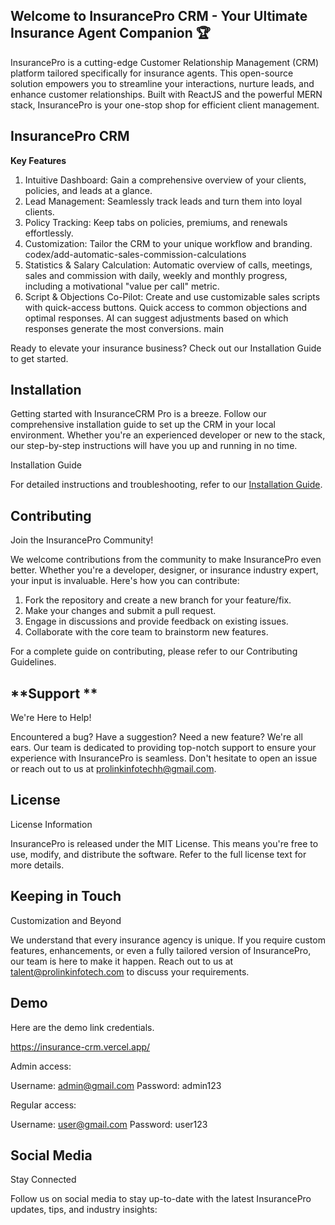 ## **Welcome to InsurancePro CRM - Your Ultimate Insurance Agent Companion 🏆**

InsurancePro is a cutting-edge Customer Relationship Management (CRM) platform tailored specifically for insurance agents. This open-source solution empowers you to streamline your interactions, nurture leads, and enhance customer relationships. Built with ReactJS and the powerful MERN stack, InsurancePro is your one-stop shop for efficient client management.

## **InsurancePro CRM**

**Key Features**

1. Intuitive Dashboard: Gain a comprehensive overview of your clients, policies, and leads at a glance.
2. Lead Management: Seamlessly track leads and turn them into loyal clients.
3. Policy Tracking: Keep tabs on policies, premiums, and renewals effortlessly.
4. Customization: Tailor the CRM to your unique workflow and branding.
codex/add-automatic-sales-commission-calculations
5. Statistics & Salary Calculation: Automatic overview of calls, meetings,
   sales and commission with daily, weekly and monthly progress, including a
   motivational "value per call" metric.
5. Script & Objections Co-Pilot: Create and use customizable sales scripts with quick-access buttons. Quick access to common objections and optimal responses. AI can suggest adjustments based on which responses generate the most conversions. main

Ready to elevate your insurance business? Check out our Installation Guide to get started.

## **Installation**

Getting started with InsuranceCRM Pro is a breeze. Follow our comprehensive installation guide to set up the CRM in your local environment. Whether you're an experienced developer or new to the stack, our step-by-step instructions will have you up and running in no time.

Installation Guide

For detailed instructions and troubleshooting, refer to our [Installation Guide](https://github.com/prolinkinfo/RealEstateCRM/wiki/InsurancePro-CRM-Installation-Guide).

## **Contributing**

Join the InsurancePro Community!

We welcome contributions from the community to make InsurancePro even better. Whether you're a developer, designer, or insurance industry expert, your input is invaluable. Here's how you can contribute:

1. Fork the repository and create a new branch for your feature/fix.
2. Make your changes and submit a pull request.
3. Engage in discussions and provide feedback on existing issues.
4. Collaborate with the core team to brainstorm new features.

For a complete guide on contributing, please refer to our Contributing Guidelines.

## **Support **
We're Here to Help!

Encountered a bug? Have a suggestion? Need a new feature? We're all ears. Our team is dedicated to providing top-notch support to ensure your experience with InsurancePro is seamless. Don't hesitate to open an issue or reach out to us at prolinkinfotechh@gmail.com.

## **License**

License Information

InsurancePro is released under the MIT License. This means you're free to use, modify, and distribute the software. Refer to the full license text for more details.

## **Keeping in Touch**

Customization and Beyond

We understand that every insurance agency is unique. If you require custom features, enhancements, or even a fully tailored version of InsurancePro, our team is here to make it happen. Reach out to us at talent@prolinkinfotech.com to discuss your requirements.

## **Demo**

Here are the demo link credentials.

https://insurance-crm.vercel.app/

Admin access: 

Username: admin@gmail.com 
Password: admin123

Regular access: 

Username: user@gmail.com 
Password: user123

## **Social Media**

Stay Connected

Follow us on social media to stay up-to-date with the latest InsurancePro updates, tips, and industry insights:
